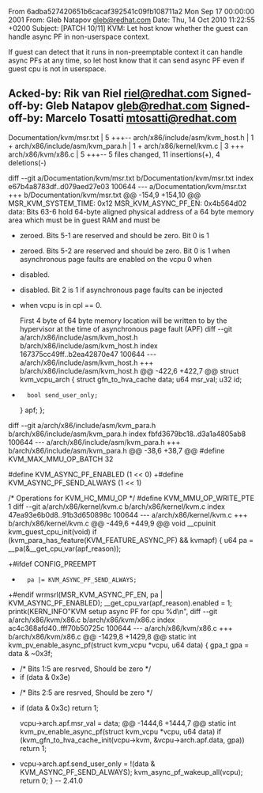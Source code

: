 From 6adba527420651b6cacaf392541c09fb108711a2 Mon Sep 17 00:00:00 2001
From: Gleb Natapov <gleb@redhat.com>
Date: Thu, 14 Oct 2010 11:22:55 +0200
Subject: [PATCH 10/11] KVM: Let host know whether the guest can handle async
 PF in non-userspace context.

If guest can detect that it runs in non-preemptable context it can
handle async PFs at any time, so let host know that it can send async
PF even if guest cpu is not in userspace.

Acked-by: Rik van Riel <riel@redhat.com>
Signed-off-by: Gleb Natapov <gleb@redhat.com>
Signed-off-by: Marcelo Tosatti <mtosatti@redhat.com>
---
 Documentation/kvm/msr.txt       | 5 +++--
 arch/x86/include/asm/kvm_host.h | 1 +
 arch/x86/include/asm/kvm_para.h | 1 +
 arch/x86/kernel/kvm.c           | 3 +++
 arch/x86/kvm/x86.c              | 5 +++--
 5 files changed, 11 insertions(+), 4 deletions(-)

diff --git a/Documentation/kvm/msr.txt b/Documentation/kvm/msr.txt
index e67b4a8783df..d079aed27e03 100644
--- a/Documentation/kvm/msr.txt
+++ b/Documentation/kvm/msr.txt
@@ -154,9 +154,10 @@ MSR_KVM_SYSTEM_TIME: 0x12
 MSR_KVM_ASYNC_PF_EN: 0x4b564d02
 	data: Bits 63-6 hold 64-byte aligned physical address of a
 	64 byte memory area which must be in guest RAM and must be
-	zeroed. Bits 5-1 are reserved and should be zero. Bit 0 is 1
+	zeroed. Bits 5-2 are reserved and should be zero. Bit 0 is 1
 	when asynchronous page faults are enabled on the vcpu 0 when
-	disabled.
+	disabled. Bit 2 is 1 if asynchronous page faults can be injected
+	when vcpu is in cpl == 0.
 
 	First 4 byte of 64 byte memory location will be written to by
 	the hypervisor at the time of asynchronous page fault (APF)
diff --git a/arch/x86/include/asm/kvm_host.h b/arch/x86/include/asm/kvm_host.h
index 167375cc49ff..b2ea42870e47 100644
--- a/arch/x86/include/asm/kvm_host.h
+++ b/arch/x86/include/asm/kvm_host.h
@@ -422,6 +422,7 @@ struct kvm_vcpu_arch {
 		struct gfn_to_hva_cache data;
 		u64 msr_val;
 		u32 id;
+		bool send_user_only;
 	} apf;
 };
 
diff --git a/arch/x86/include/asm/kvm_para.h b/arch/x86/include/asm/kvm_para.h
index fbfd3679bc18..d3a1a4805ab8 100644
--- a/arch/x86/include/asm/kvm_para.h
+++ b/arch/x86/include/asm/kvm_para.h
@@ -38,6 +38,7 @@
 #define KVM_MAX_MMU_OP_BATCH           32
 
 #define KVM_ASYNC_PF_ENABLED			(1 << 0)
+#define KVM_ASYNC_PF_SEND_ALWAYS		(1 << 1)
 
 /* Operations for KVM_HC_MMU_OP */
 #define KVM_MMU_OP_WRITE_PTE            1
diff --git a/arch/x86/kernel/kvm.c b/arch/x86/kernel/kvm.c
index 47ea93e6b0d8..91b3d650898c 100644
--- a/arch/x86/kernel/kvm.c
+++ b/arch/x86/kernel/kvm.c
@@ -449,6 +449,9 @@ void __cpuinit kvm_guest_cpu_init(void)
 	if (kvm_para_has_feature(KVM_FEATURE_ASYNC_PF) && kvmapf) {
 		u64 pa = __pa(&__get_cpu_var(apf_reason));
 
+#ifdef CONFIG_PREEMPT
+		pa |= KVM_ASYNC_PF_SEND_ALWAYS;
+#endif
 		wrmsrl(MSR_KVM_ASYNC_PF_EN, pa | KVM_ASYNC_PF_ENABLED);
 		__get_cpu_var(apf_reason).enabled = 1;
 		printk(KERN_INFO"KVM setup async PF for cpu %d\n",
diff --git a/arch/x86/kvm/x86.c b/arch/x86/kvm/x86.c
index ac4c368afd40..fff70b50725c 100644
--- a/arch/x86/kvm/x86.c
+++ b/arch/x86/kvm/x86.c
@@ -1429,8 +1429,8 @@ static int kvm_pv_enable_async_pf(struct kvm_vcpu *vcpu, u64 data)
 {
 	gpa_t gpa = data & ~0x3f;
 
-	/* Bits 1:5 are resrved, Should be zero */
-	if (data & 0x3e)
+	/* Bits 2:5 are resrved, Should be zero */
+	if (data & 0x3c)
 		return 1;
 
 	vcpu->arch.apf.msr_val = data;
@@ -1444,6 +1444,7 @@ static int kvm_pv_enable_async_pf(struct kvm_vcpu *vcpu, u64 data)
 	if (kvm_gfn_to_hva_cache_init(vcpu->kvm, &vcpu->arch.apf.data, gpa))
 		return 1;
 
+	vcpu->arch.apf.send_user_only = !(data & KVM_ASYNC_PF_SEND_ALWAYS);
 	kvm_async_pf_wakeup_all(vcpu);
 	return 0;
 }
-- 
2.41.0

